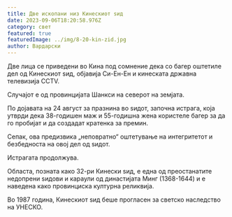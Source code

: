 ```yaml
---
title: Две ископани низ Кинескиот ѕид
date: 2023-09-06T18:20:58.976Z
category: свет
featured: true
featuredImage: ../img/8-20-kin-zid.jpg
author: Вардарски
---
```

Две лица се приведени во Кина под сомнение дека со багер оштетиле дел од Кинескиот ѕид, објавија Си-Ен-Ен и кинеската државна телевизија CCTV.

Случајот е од провинцијата Шанкси на северот на земјата.

По дојавата на 24 август за празнина во ѕидот, започна истрага, која утврди дека 38-годишен маж и 55-годишна жена користеле багер за да го пробијат и да создадат кратенка за премин.

Сепак, ова предизвика „неповратно“ оштетување на интегритетот и безбедноста на овој дел од ѕидот.

Истрагата продолжува.

Областа, позната како 32-ри Кинески ѕид, е една од преостанатите недопрени ѕидови и караули од династијата Минг (1368-1644) и е наведена како провинциска културна реликвија.

Во 1987 година, Кинескиот ѕид беше прогласен за светско наследство на УНЕСКО.